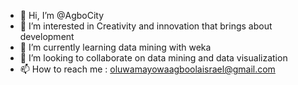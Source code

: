 - 👋 Hi, I’m @AgboCity
- 👀 I’m interested in Creativity and innovation that brings about development
- 🌱 I’m currently learning data mining with weka
- 💞️ I’m looking to collaborate on data mining and data visualization
- 📫 How to reach me : oluwamayowaagboolaisrael@gmail.com

<!---
AgboCity/AgboCity is a ✨ special ✨ repository because its `README.md` (this file) appears on your GitHub profile.
You can click the Preview link to take a look at your changes.
--->
